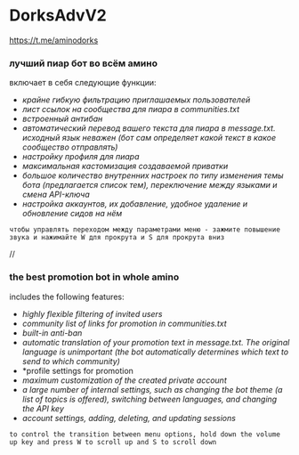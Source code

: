 # DorksAdvV2
https://t.me/aminodorks

### лучший пиар бот во всём амино

включает в себя следующие функции:
- *крайне гибкую фильтрацию приглашаемых пользователей*
- *лист ссылок на сообщества для пиара в communities.txt*
- *встроенный антибан*
- *автоматический перевод вашего текста для пиара в message.txt. исходный язык неважен (бот сам определяет какой текст в какое сообщество отправлять)*
- *настройку профиля для пиара*
- *максимальная кастомизация создаваемой приватки*
- *большое количество внутренних настроек по типу изменения темы бота (предлагается список тем), переключение между языками и смена API-ключа*
- *настройка аккаунтов, их добавление, удобное удаление и обновление сидов на нём*

`чтобы управлять переходом между параметрами меню - зажмите повышение звука и нажимайте W для прокрута и S для прокрута вниз`

//

### the best promotion bot in whole amino

includes the following features:
- *highly flexible filtering of invited users*
- *community list of links for promotion in communities.txt*
- *built-in anti-ban*
- *automatic translation of your promotion text in message.txt. The original language is unimportant (the bot automatically determines which text to send to which community)*
- *profile settings for promotion
- *maximum customization of the created private account*
- *a large number of internal settings, such as changing the bot theme (a list of topics is offered), switching between languages, and changing the API key*
- *account settings, adding, deleting, and updating sessions*

`to control the transition between menu options, hold down the volume up key and press W to scroll up and S to scroll down`